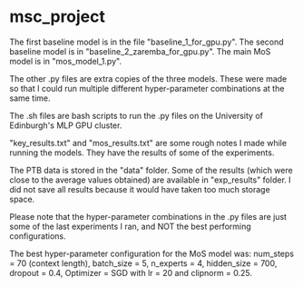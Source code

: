 # msc_project

The first baseline model is in the file "baseline_1_for_gpu.py". The second baseline model is in "baseline_2_zaremba_for_gpu.py". The main MoS model is in "mos_model_1.py".

The other .py files are extra copies of the three models. These were made so that I could run multiple different hyper-parameter combinations at the same time.

The .sh files are bash scripts to run the .py files on the University of Edinburgh's MLP GPU cluster.

"key_results.txt" and "mos_results.txt" are some rough notes I made while running the models. They have the results of some of the experiments.

The PTB data is stored in the "data" folder. Some of the results (which were close to the average values obtained) are available in "exp_results" folder. I did not save all results because it would have taken too much storage space.

Please note that the hyper-parameter combinations in the .py files are just some of the last experiments I ran, and NOT the best performing configurations.

The best hyper-parameter configuration for the MoS model was: num_steps = 70 (context length), batch_size = 5, n_experts = 4, hidden_size = 700, dropout = 0.4, Optimizer = SGD with lr = 20 and clipnorm = 0.25.
